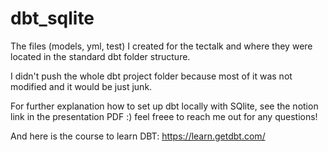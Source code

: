 # dbt_sqlite
The files (models, yml, test) I created for the tectalk and where they were located in the standard dbt folder structure.

I didn't push the whole dbt project folder because most of it was not modified and it would be just junk.

For further explanation how to set up dbt locally with SQlite, see the notion link in the presentation PDF :) feel freee to reach me out for any questions!

And here is the course to learn DBT:
https://learn.getdbt.com/
